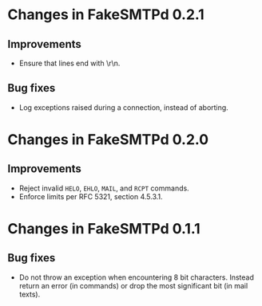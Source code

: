 Changes in FakeSMTPd 0.2.1
==========================

Improvements
------------

* Ensure that lines end with \r\n.

Bug fixes
---------

* Log exceptions raised during a connection, instead of aborting.

Changes in FakeSMTPd 0.2.0
==========================

Improvements
------------

* Reject invalid `HELO`, `EHLO`, `MAIL`, and `RCPT` commands.
* Enforce limits per RFC 5321, section 4.5.3.1.

Changes in FakeSMTPd 0.1.1
==========================

Bug fixes
---------

* Do not throw an exception when encountering 8 bit characters. Instead
  return an error (in commands) or drop the most significant bit (in mail
  texts).
